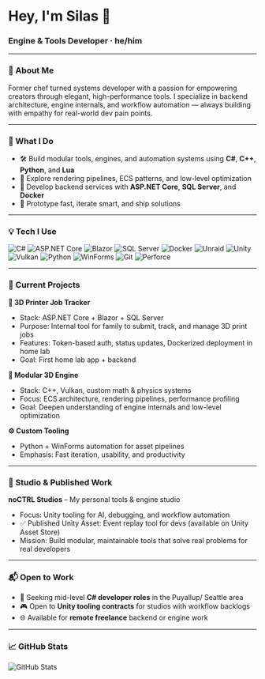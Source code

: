 # Hey, I'm Silas 👋  
### Engine & Tools Developer · he/him

---

### 👋 About Me  
Former chef turned systems developer with a passion for empowering creators through elegant, high-performance tools. I specialize in backend architecture, engine internals, and workflow automation — always building with empathy for real-world dev pain points.

---

### 🧰 What I Do  
- 🛠️ Build modular tools, engines, and automation systems using **C#**, **C++**, **Python**, and **Lua**  
- 🧠 Explore rendering pipelines, ECS patterns, and low-level optimization  
- 🚀 Develop backend services with **ASP.NET Core**, **SQL Server**, and **Docker**  
- 🧪 Prototype fast, iterate smart, and ship solutions 

---

### 💡 Tech I Use

![C#](https://img.shields.io/badge/C%23-239120?style=flat&logo=c-sharp&logoColor=white)
![ASP.NET Core](https://img.shields.io/badge/ASP.NET%20Core-512BD4?style=flat&logo=dotnet&logoColor=white)
![Blazor](https://img.shields.io/badge/Blazor-9441C4?style=flat&logo=blazor&logoColor=white)
![SQL Server](https://img.shields.io/badge/SQL%20Server-CC2927?style=flat&logo=microsoftsqlserver&logoColor=white)
![Docker](https://img.shields.io/badge/Docker-2496ED?style=flat&logo=docker&logoColor=white)
![Unraid](https://img.shields.io/badge/Unraid-F15A24?style=flat&logo=unraid&logoColor=white)
![Unity](https://img.shields.io/badge/Unity-100000?style=flat&logo=unity&logoColor=white)
![Vulkan](https://img.shields.io/badge/Vulkan-FF5733?style=flat&logo=vulkan&logoColor=white)
![Python](https://img.shields.io/badge/Python-3776AB?style=flat&logo=python&logoColor=white)
![WinForms](https://img.shields.io/badge/WinForms-0078D7?style=flat&logo=windows&logoColor=white)
![Git](https://img.shields.io/badge/Git-F05032?style=flat&logo=git&logoColor=white)
![Perforce](https://img.shields.io/badge/Perforce-4040A1?style=flat&logo=perforce&logoColor=white)

---

### 🔭 Current Projects

**🧵 3D Printer Job Tracker**  
- Stack: ASP.NET Core + Blazor + SQL Server  
- Purpose: Internal tool for family to submit, track, and manage 3D print jobs  
- Features: Token-based auth, status updates, Dockerized deployment in home lab  
- Goal: First home lab app + backend

**🧠 Modular 3D Engine**  
- Stack: C++, Vulkan, custom math & physics systems  
- Focus: ECS architecture, rendering pipelines, performance profiling  
- Goal: Deepen understanding of engine internals and low-level optimization

**⚙️ Custom Tooling**  
- Python + WinForms automation for asset pipelines  
- Emphasis: Fast iteration, usability, and productivity

---

### 🏢 Studio & Published Work

**noCTRL Studios** – My personal tools & engine studio  
- Focus: Unity tooling for AI, debugging, and workflow automation  
- ✅ Published Unity Asset: Event replay tool for devs (available on Unity Asset Store)  
- Mission: Build modular, maintainable tools that solve real problems for real developers

---

### 📬 Open to Work  
- 💼 Seeking mid-level **C# developer roles** in the Puyallup/ Seattle area  
- 🎮 Open to **Unity tooling contracts** for studios with workflow backlogs  
- 🌐 Available for **remote freelance** backend or engine work

---

### 📈 GitHub Stats  
![GitHub Stats](https://github-readme-stats.vercel.app/api?username=shafeli&show_icons=true&theme=tokyonight)
